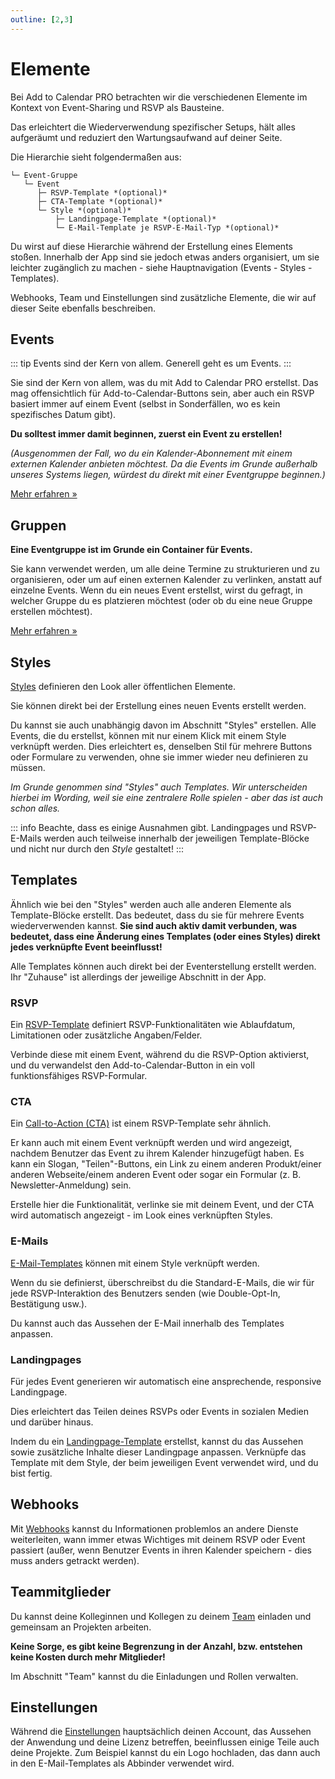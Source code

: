 ```yaml
---
outline: [2,3]
---
```


# Elemente

Bei Add to Calendar PRO betrachten wir die verschiedenen Elemente im Kontext von Event-Sharing und RSVP als Bausteine.

Das erleichtert die Wiederverwendung spezifischer Setups, hält alles aufgeräumt und reduziert den Wartungsaufwand auf deiner Seite.

Die Hierarchie sieht folgendermaßen aus:

```
└─ Event-Gruppe
   └─ Event
      ├─ RSVP-Template *(optional)*
      ├─ CTA-Template *(optional)*
      └─ Style *(optional)*
          ├─ Landingpage-Template *(optional)*
          └─ E-Mail-Template je RSVP-E-Mail-Typ *(optional)*
```

Du wirst auf diese Hierarchie während der Erstellung eines Elements stoßen. Innerhalb der App sind sie jedoch etwas anders organisiert, um sie leichter zugänglich zu machen - siehe Hauptnavigation (Events - Styles - Templates).

Webhooks, Team und Einstellungen sind zusätzliche Elemente, die wir auf dieser Seite ebenfalls beschreiben.

## Events

::: tip Events sind der Kern von allem.
Generell geht es um Events.
:::

Sie sind der Kern von allem, was du mit Add to Calendar PRO erstellst. Das mag offensichtlich für Add-to-Calendar-Buttons sein, aber auch ein RSVP basiert immer auf einem Event (selbst in Sonderfällen, wo es kein spezifisches Datum gibt).

**Du solltest immer damit beginnen, zuerst ein Event zu erstellen!**

*(Ausgenommen der Fall, wo du ein Kalender-Abonnement mit einem externen Kalender anbieten möchtest. Da die Events im Grunde außerhalb unseres Systems liegen, würdest du direkt mit einer Eventgruppe beginnen.)*

[Mehr erfahren &raquo;](/de/application-manual/groups-and-events.html#events)

## Gruppen

**Eine Eventgruppe ist im Grunde ein Container für Events.**

Sie kann verwendet werden, um alle deine Termine zu strukturieren und zu organisieren, oder um auf einen externen Kalender zu verlinken, anstatt auf einzelne Events. Wenn du ein neues Event erstellst, wirst du gefragt, in welcher Gruppe du es platzieren möchtest (oder ob du eine neue Gruppe erstellen möchtest).

[Mehr erfahren &raquo;](/de/application-manual/groups-and-events.html#groups)

## Styles

[Styles](/de/application-manual/styles-and-templates.html#styles) definieren den Look aller öffentlichen Elemente.

Sie können direkt bei der Erstellung eines neuen Events erstellt werden.

Du kannst sie auch unabhängig davon im Abschnitt "Styles" erstellen.
Alle Events, die du erstellst, können mit nur einem Klick mit einem Style verknüpft werden. Dies erleichtert es, denselben Stil für mehrere Buttons oder Formulare zu verwenden, ohne sie immer wieder neu definieren zu müssen.

*Im Grunde genommen sind "Styles" auch Templates. Wir unterscheiden hierbei im Wording, weil sie eine zentralere Rolle spielen - aber das ist auch schon alles.*

::: info Beachte, dass es einige Ausnahmen gibt.
Landingpages und RSVP-E-Mails werden auch teilweise innerhalb der jeweiligen Template-Blöcke und nicht nur durch den *Style* gestaltet!
:::

## Templates

Ähnlich wie bei den "Styles" werden auch alle anderen Elemente als Template-Blöcke erstellt.
Das bedeutet, dass du sie für mehrere Events wiederverwenden kannst. **Sie sind auch aktiv damit verbunden, was bedeutet, dass eine Änderung eines Templates (oder eines Styles) direkt jedes verknüpfte Event beeinflusst!**

Alle Templates können auch direkt bei der Eventerstellung erstellt werden. Ihr "Zuhause" ist allerdings der jeweilige Abschnitt in der App.

### RSVP

Ein [RSVP-Template](/de/application-manual/styles-and-templates.html#rsvp) definiert RSVP-Funktionalitäten wie Ablaufdatum, Limitationen oder zusätzliche Angaben/Felder.

Verbinde diese mit einem Event, während du die RSVP-Option aktivierst, und du verwandelst den Add-to-Calendar-Button in ein voll funktionsfähiges RSVP-Formular.

### CTA

Ein [Call-to-Action (CTA)](/de/application-manual/styles-and-templates.html#cta) ist einem RSVP-Template sehr ähnlich.

Er kann auch mit einem Event verknüpft werden und wird angezeigt, nachdem Benutzer das Event zu ihrem Kalender hinzugefügt haben. Es kann ein Slogan, "Teilen"-Buttons, ein Link zu einem anderen Produkt/einer anderen Webseite/einem anderen Event oder sogar ein Formular (z. B. Newsletter-Anmeldung) sein.

Erstelle hier die Funktionalität, verlinke sie mit deinem Event, und der CTA wird automatisch angezeigt - im Look eines verknüpften Styles.

### E-Mails

[E-Mail-Templates](/de/application-manual/styles-and-templates.html#emails) können mit einem Style verknüpft werden.

Wenn du sie definierst, überschreibst du die Standard-E-Mails, die wir für jede RSVP-Interaktion des Benutzers senden (wie Double-Opt-In, Bestätigung usw.).

Du kannst auch das Aussehen der E-Mail innerhalb des Templates anpassen.

### Landingpages

Für jedes Event generieren wir automatisch eine ansprechende, responsive Landingpage.

Dies erleichtert das Teilen deines RSVPs oder Events in sozialen Medien und darüber hinaus.

Indem du ein [Landingpage-Template](/de/application-manual/styles-and-templates.html#landingpages) erstellst, kannst du das Aussehen sowie zusätzliche Inhalte dieser Landingpage anpassen.
Verknüpfe das Template mit dem Style, der beim jeweiligen Event verwendet wird, und du bist fertig.

## Webhooks

Mit [Webhooks](/de/automation-integration/webhooks.html) kannst du Informationen problemlos an andere Dienste weiterleiten, wann immer etwas Wichtiges mit deinem RSVP oder Event passiert (außer, wenn Benutzer Events in ihren Kalender speichern - dies muss anders getrackt werden).

## Teammitglieder

Du kannst deine Kolleginnen und Kollegen zu deinem [Team](/de/application-manual/team.html) einladen und gemeinsam an Projekten arbeiten.

**Keine Sorge, es gibt keine Begrenzung in der Anzahl, bzw. entstehen keine Kosten durch mehr Mitglieder!**

Im Abschnitt "Team" kannst du die Einladungen und Rollen verwalten.

## Einstellungen

Während die [Einstellungen](/de/application-manual/settings.html) hauptsächlich deinen Account, das Aussehen der Anwendung und deine Lizenz betreffen, beeinflussen einige Teile auch deine Projekte. Zum Beispiel kannst du ein Logo hochladen, das dann auch in den E-Mail-Templates als Abbinder verwendet wird.
